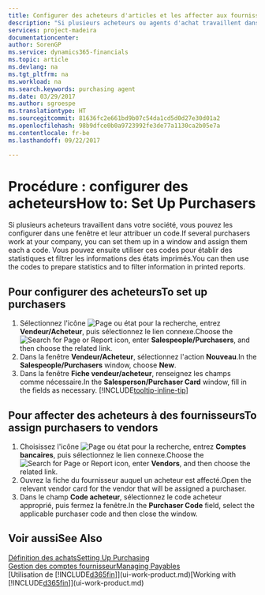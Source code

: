```yaml
---
title: Configurer des acheteurs d'articles et les affecter aux fournisseurs| Microsoft Docs
description: "Si plusieurs acheteurs ou agents d'achat travaillent dans votre société, vous pouvez les planifier pour l'analyse statistique."
services: project-madeira
documentationcenter: 
author: SorenGP
ms.service: dynamics365-financials
ms.topic: article
ms.devlang: na
ms.tgt_pltfrm: na
ms.workload: na
ms.search.keywords: purchasing agent
ms.date: 03/29/2017
ms.author: sgroespe
ms.translationtype: HT
ms.sourcegitcommit: 81636fc2e661bd9b07c54da1cd5d0d27e30d01a2
ms.openlocfilehash: 98b9dfce0b0a9723992fe3de77a1130ca2b05e7a
ms.contentlocale: fr-be
ms.lasthandoff: 09/22/2017

---
```

# <a name="how-to-set-up-purchasers"></a><span data-ttu-id="90686-103">Procédure : configurer des acheteurs</span><span class="sxs-lookup"><span data-stu-id="90686-103">How to: Set Up Purchasers</span></span>
<span data-ttu-id="90686-104">Si plusieurs acheteurs travaillent dans votre société, vous pouvez les configurer dans une fenêtre et leur attribuer un code.</span><span class="sxs-lookup"><span data-stu-id="90686-104">If several purchasers work at your company, you can set them up in a window and assign them each a code.</span></span> <span data-ttu-id="90686-105">Vous pouvez ensuite utiliser ces codes pour établir des statistiques et filtrer les informations des états imprimés.</span><span class="sxs-lookup"><span data-stu-id="90686-105">You can then use the codes to prepare statistics and to filter information in printed reports.</span></span>

## <a name="to-set-up-purchasers"></a><span data-ttu-id="90686-106">Pour configurer des acheteurs</span><span class="sxs-lookup"><span data-stu-id="90686-106">To set up purchasers</span></span>
1. <span data-ttu-id="90686-107">Sélectionnez l'icône ![Page ou état pour la recherche](media/ui-search/search_small.png "Page ou état pour la recherche"), entrez **Vendeur/Acheteur**, puis sélectionnez le lien connexe.</span><span class="sxs-lookup"><span data-stu-id="90686-107">Choose the ![Search for Page or Report](media/ui-search/search_small.png "Search for Page or Report icon") icon, enter **Salespeople/Purchasers**, and then choose the related link.</span></span>
2. <span data-ttu-id="90686-108">Dans la fenêtre **Vendeur/Acheteur**, sélectionnez l'action **Nouveau**.</span><span class="sxs-lookup"><span data-stu-id="90686-108">In the **Salespeople/Purchasers** window, choose **New**.</span></span>
3. <span data-ttu-id="90686-109">Dans la fenêtre **Fiche vendeur/acheteur**, renseignez les champs comme nécessaire.</span><span class="sxs-lookup"><span data-stu-id="90686-109">In the **Salesperson/Purchaser Card** window, fill in the fields as necessary.</span></span> [!INCLUDE[tooltip-inline-tip](includes/tooltip-inline-tip_md.md)]

## <a name="to-assign-purchasers-to-vendors"></a><span data-ttu-id="90686-110">Pour affecter des acheteurs à des fournisseurs</span><span class="sxs-lookup"><span data-stu-id="90686-110">To assign purchasers to vendors</span></span>
1. <span data-ttu-id="90686-111">Choisissez l'icône ![Page ou état pour la recherche](media/ui-search/search_small.png "Page ou état pour la recherche"), entrez **Comptes bancaires**, puis sélectionnez le lien connexe.</span><span class="sxs-lookup"><span data-stu-id="90686-111">Choose the ![Search for Page or Report](media/ui-search/search_small.png "Search for Page or Report icon") icon, enter **Vendors**, and then choose the related link.</span></span>
2. <span data-ttu-id="90686-112">Ouvrez la fiche du fournisseur auquel un acheteur est affecté.</span><span class="sxs-lookup"><span data-stu-id="90686-112">Open the relevant vendor card for the vendor that will be assigned a purchaser.</span></span>
3. <span data-ttu-id="90686-113">Dans le champ **Code acheteur**, sélectionnez le code acheteur approprié, puis fermez la fenêtre.</span><span class="sxs-lookup"><span data-stu-id="90686-113">In the **Purchaser Code** field, select the applicable purchaser code and then close the window.</span></span>

## <a name="see-also"></a><span data-ttu-id="90686-114">Voir aussi</span><span class="sxs-lookup"><span data-stu-id="90686-114">See Also</span></span>
[<span data-ttu-id="90686-115">Définition des achats</span><span class="sxs-lookup"><span data-stu-id="90686-115">Setting Up Purchasing</span></span>](purchasing-setup-purchasing.md)  
[<span data-ttu-id="90686-116">Gestion des comptes fournisseur</span><span class="sxs-lookup"><span data-stu-id="90686-116">Managing Payables</span></span>](payables-manage-payables.md)  
<span data-ttu-id="90686-117">[Utilisation de [!INCLUDE[d365fin](includes/d365fin_md.md)]](ui-work-product.md)</span><span class="sxs-lookup"><span data-stu-id="90686-117">[Working with [!INCLUDE[d365fin](includes/d365fin_md.md)]](ui-work-product.md)</span></span>

